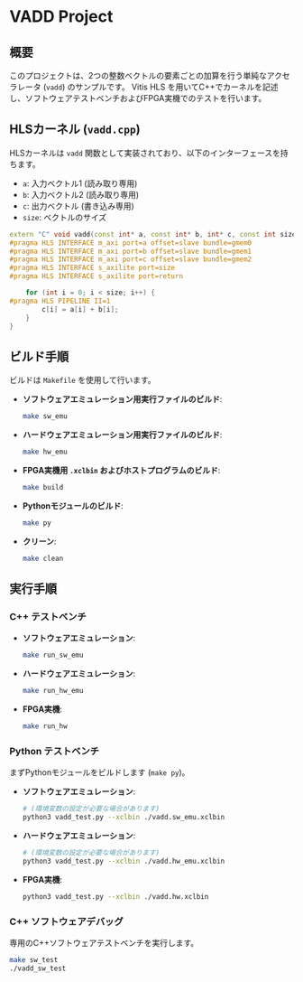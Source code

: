 # VADD Project

## 概要

このプロジェクトは、2つの整数ベクトルの要素ごとの加算を行う単純なアクセラレータ (`vadd`) のサンプルです。
Vitis HLS を用いてC++でカーネルを記述し、ソフトウェアテストベンチおよびFPGA実機でのテストを行います。

## HLSカーネル (`vadd.cpp`)

HLSカーネルは `vadd` 関数として実装されており、以下のインターフェースを持ちます。

-   `a`: 入力ベクトル1 (読み取り専用)
-   `b`: 入力ベクトル2 (読み取り専用)
-   `c`: 出力ベクトル (書き込み専用)
-   `size`: ベクトルのサイズ

```cpp
extern "C" void vadd(const int* a, const int* b, int* c, const int size) {
#pragma HLS INTERFACE m_axi port=a offset=slave bundle=gmem0
#pragma HLS INTERFACE m_axi port=b offset=slave bundle=gmem1
#pragma HLS INTERFACE m_axi port=c offset=slave bundle=gmem2
#pragma HLS INTERFACE s_axilite port=size
#pragma HLS INTERFACE s_axilite port=return

    for (int i = 0; i < size; i++) {
#pragma HLS PIPELINE II=1
        c[i] = a[i] + b[i];
    }
}
```

## ビルド手順

ビルドは `Makefile` を使用して行います。

-   **ソフトウェアエミュレーション用実行ファイルのビルド**:
    ```bash
    make sw_emu
    ```
-   **ハードウェアエミュレーション用実行ファイルのビルド**:
    ```bash
    make hw_emu
    ```
-   **FPGA実機用 `.xclbin` およびホストプログラムのビルド**:
    ```bash
    make build
    ```
-   **Pythonモジュールのビルド**:
    ```bash
    make py
    ```
-   **クリーン**:
    ```bash
    make clean
    ```

## 実行手順

### C++ テストベンチ

-   **ソフトウェアエミュレーション**:
    ```bash
    make run_sw_emu
    ```
-   **ハードウェアエミュレーション**:
    ```bash
    make run_hw_emu
    ```
-   **FPGA実機**:
    ```bash
    make run_hw
    ```

### Python テストベンチ

まずPythonモジュールをビルドします (`make py`)。

-   **ソフトウェアエミュレーション**:
    ```bash
    # (環境変数の設定が必要な場合があります)
    python3 vadd_test.py --xclbin ./vadd.sw_emu.xclbin
    ```
-   **ハードウェアエミュレーション**:
    ```bash
    # (環境変数の設定が必要な場合があります)
    python3 vadd_test.py --xclbin ./vadd.hw_emu.xclbin
    ```
-   **FPGA実機**:
    ```bash
    python3 vadd_test.py --xclbin ./vadd.hw.xclbin
    ```

### C++ ソフトウェアデバッグ

専用のC++ソフトウェアテストベンチを実行します。

```bash
make sw_test
./vadd_sw_test
```  